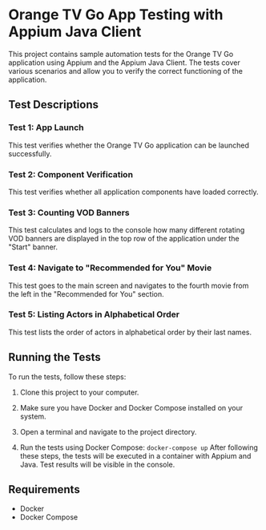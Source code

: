 # Orange TV Go App Testing with Appium Java Client

This project contains sample automation tests for the Orange TV Go application using Appium and the Appium Java Client. The tests cover various scenarios and allow you to verify the correct functioning of the application.

## Test Descriptions

### Test 1: App Launch

This test verifies whether the Orange TV Go application can be launched successfully.

### Test 2: Component Verification

This test verifies whether all application components have loaded correctly.

### Test 3: Counting VOD Banners

This test calculates and logs to the console how many different rotating VOD banners are displayed in the top row of the application under the "Start" banner.

### Test 4: Navigate to "Recommended for You" Movie

This test goes to the main screen and navigates to the fourth movie from the left in the "Recommended for You" section.

### Test 5: Listing Actors in Alphabetical Order

This test lists the order of actors in alphabetical order by their last names.

## Running the Tests

To run the tests, follow these steps:

1. Clone this project to your computer.

2. Make sure you have Docker and Docker Compose installed on your system.

3. Open a terminal and navigate to the project directory.

4. Run the tests using Docker Compose:
```docker-compose up```
After following these steps, the tests will be executed in a container with Appium and Java. Test results will be visible in the console.

## Requirements

- Docker
- Docker Compose
